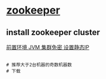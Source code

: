 # [zookeeper](https://www.apache.org/dyn/closer.lua/zookeeper/zookeeper-3.7.1/apache-zookeeper-3.7.1-bin.tar.gz) 

## install zookeeper cluster
[前置环境 JVM 集群免密 设置静态IP]()
````shell

# 推荐大于2台机器的奇数机器数
# 下载




````